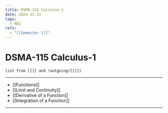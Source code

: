 ```yaml
---
title: DSMA-115 Calculus-1
date: 2024-11-21
tags:
  - MOC
refs:
  - "[[Semester 1]]"
---
```

# DSMA-115 Calculus-1

```dataview
list from [[]] and !outgoing([[]])
```
---

- [[Functions]]
- [[Limit and Continuity]]
- [[Derivative of a Function]]
- [[Integration of a Function]]

---